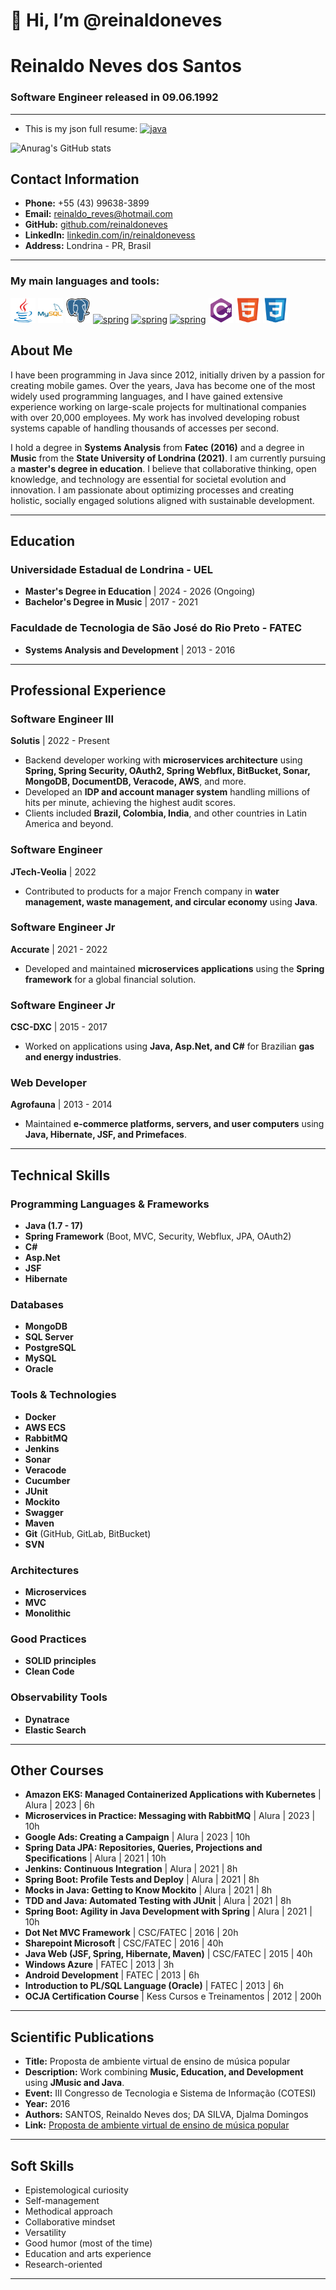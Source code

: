 #  👋 Hi, I’m @reinaldoneves
# Reinaldo Neves dos Santos  
### **Software Engineer**  released in 09.06.1992

---
- This is my json full resume: 
<a href="https://github.com/reinaldoneves/resume/blob/main/devResumeReinaldoNevesDosSantos.json" target="_blank" rel="noreferrer"><img src="https://www.svgrepo.com/show/134651/resume.svg" alt="java" width="40" height="40"/></a>


![Anurag's GitHub stats](https://github-readme-stats.vercel.app/api?username=reinaldoneves&show_icons=true&theme=radical)

## **Contact Information**  
- **Phone:** +55 (43) 99638-3899  
- **Email:** reinaldo_reves@hotmail.com  
- **GitHub:** [github.com/reinaldoneves](https://github.com/reinaldoneves)  
- **LinkedIn:** [linkedin.com/in/reinaldonevess](https://www.linkedin.com/in/reinaldonevess)  
- **Address:** Londrina - PR, Brasil  

---
<h3 align="left">My main languages and tools:</h3>
<p align="left"> 
<a href="https://www.java.com" target="_blank" rel="noreferrer"><img src="https://raw.githubusercontent.com/devicons/devicon/master/icons/java/java-original.svg" alt="java" width="40" height="40"/></a>
<a href="https://www.mysql.com/" target="_blank" rel="noreferrer"> <img src="https://raw.githubusercontent.com/devicons/devicon/master/icons/mysql/mysql-original-wordmark.svg" alt="mysql" width="40" height="40"/></a>
<a href="https://www.postgresql.org/" target="_blank" rel="noreferrer"> <img src="https://raw.githubusercontent.com/devicons/devicon/master/icons/postgresql/postgresql-original.svg" alt="mysql" width="40" height="40"/></a> 
<a href="https://spring.io/" target="_blank" rel="noreferrer"> <img src="https://www.vectorlogo.zone/logos/springio/springio-icon.svg" alt="spring" width="40" height="40"/></a>
<a href="https://docs.spring.io/spring-framework/reference/web/webflux.html" target="_blank" rel="noreferrer"> <img src="https://developer.okta.com/assets-jekyll/blog/reactive-java/project-reactor-ad725390e026e8c38210d2059033a21cd92afaf4cfb7879965b4eafd4a6a69ca.png" alt="spring" width="40" height="40"/></a>
<a href="https://www.mongodb.com/pt-br" target="_blank" rel="noreferrer"> <img src="https://www.svgrepo.com/show/331488/mongodb.svg" alt="spring" width="40" height="40"/></a>
<a href="https://docs.microsoft.com/pt-br/dotnet/csharp/tour-of-csharp/" target="_blank" rel="noreferrer"><img src="https://raw.githubusercontent.com/devicons/devicon/master/icons/csharp/csharp-original.svg" alt="java" width="40" height="40"/></a>
<a href="https://www.w3schools.com/html/" target="_blank" rel="noreferrer"><img src="https://raw.githubusercontent.com/devicons/devicon/master/icons/html5/html5-original.svg" alt="java" width="40" height="40"/></a>
<a href="https://www.w3schools.com/css/" target="_blank" rel="noreferrer"><img src="https://raw.githubusercontent.com/devicons/devicon/master/icons/css3/css3-original.svg" alt="java" width="40" height="40"/></a>

## **About Me**  
I have been programming in Java since 2012, initially driven by a passion for creating mobile games. Over the years, Java has become one of the most widely used programming languages, and I have gained extensive experience working on large-scale projects for multinational companies with over 20,000 employees. My work has involved developing robust systems capable of handling thousands of accesses per second.

I hold a degree in **Systems Analysis** from **Fatec (2016)** and a degree in **Music** from the **State University of Londrina (2021)**. I am currently pursuing a **master's degree in education**. I believe that collaborative thinking, open knowledge, and technology are essential for societal evolution and innovation. I am passionate about optimizing processes and creating holistic, socially engaged solutions aligned with sustainable development.

---

## **Education**  

### **Universidade Estadual de Londrina - UEL**  
- **Master's Degree in Education** | 2024 - 2026 (Ongoing)  
- **Bachelor's Degree in Music** | 2017 - 2021  

### **Faculdade de Tecnologia de São José do Rio Preto - FATEC**  
- **Systems Analysis and Development** | 2013 - 2016  

---

## **Professional Experience**  

### **Software Engineer III**  
**Solutis** | 2022 - Present  
- Backend developer working with **microservices architecture** using **Spring, Spring Security, OAuth2, Spring Webflux, BitBucket, Sonar, MongoDB, DocumentDB, Veracode, AWS**, and more.  
- Developed an **IDP and account manager system** handling millions of hits per minute, achieving the highest audit scores.  
- Clients included **Brazil, Colombia, India**, and other countries in Latin America and beyond.  

### **Software Engineer**  
**JTech-Veolia** | 2022  
- Contributed to products for a major French company in **water management, waste management, and circular economy** using **Java**.  

### **Software Engineer Jr**  
**Accurate** | 2021 - 2022  
- Developed and maintained **microservices applications** using the **Spring framework** for a global financial solution.  

### **Software Engineer Jr**  
**CSC-DXC** | 2015 - 2017  
- Worked on applications using **Java, Asp.Net, and C#** for Brazilian **gas and energy industries**.  

### **Web Developer**  
**Agrofauna** | 2013 - 2014  
- Maintained **e-commerce platforms, servers, and user computers** using **Java, Hibernate, JSF, and Primefaces**.  

---

## **Technical Skills**  

### **Programming Languages & Frameworks**  
- **Java (1.7 - 17)**  
- **Spring Framework** (Boot, MVC, Security, Webflux, JPA, OAuth2)  
- **C#**  
- **Asp.Net**  
- **JSF**  
- **Hibernate**  

### **Databases**  
- **MongoDB**  
- **SQL Server**  
- **PostgreSQL**  
- **MySQL**  
- **Oracle**  

### **Tools & Technologies**  
- **Docker**  
- **AWS ECS**  
- **RabbitMQ**  
- **Jenkins**  
- **Sonar**  
- **Veracode**  
- **Cucumber**  
- **JUnit**  
- **Mockito**  
- **Swagger**  
- **Maven**  
- **Git** (GitHub, GitLab, BitBucket)  
- **SVN**  

### **Architectures**  
- **Microservices**  
- **MVC**  
- **Monolithic**  

### **Good Practices**  
- **SOLID principles**  
- **Clean Code**  

### **Observability Tools**  
- **Dynatrace**  
- **Elastic Search**  

---

## **Other Courses**  

- **Amazon EKS: Managed Containerized Applications with Kubernetes** | Alura | 2023 | 6h  
- **Microservices in Practice: Messaging with RabbitMQ** | Alura | 2023 | 10h  
- **Google Ads: Creating a Campaign** | Alura | 2023 | 10h  
- **Spring Data JPA: Repositories, Queries, Projections and Specifications** | Alura | 2021 | 10h  
- **Jenkins: Continuous Integration** | Alura | 2021 | 8h  
- **Spring Boot: Profile Tests and Deploy** | Alura | 2021 | 8h  
- **Mocks in Java: Getting to Know Mockito** | Alura | 2021 | 8h  
- **TDD and Java: Automated Testing with JUnit** | Alura | 2021 | 8h  
- **Spring Boot: Agility in Java Development with Spring** | Alura | 2021 | 10h  
- **Dot Net MVC Framework** | CSC/FATEC | 2016 | 20h  
- **Sharepoint Microsoft** | CSC/FATEC | 2016 | 40h  
- **Java Web (JSF, Spring, Hibernate, Maven)** | CSC/FATEC | 2015 | 40h  
- **Windows Azure** | FATEC | 2013 | 3h  
- **Android Development** | FATEC | 2013 | 6h  
- **Introduction to PL/SQL Language (Oracle)** | FATEC | 2013 | 6h  
- **OCJA Certification Course** | Kess Cursos e Treinamentos | 2012 | 200h  

---

## **Scientific Publications**  

- **Title:** Proposta de ambiente virtual de ensino de música popular  
- **Description:** Work combining **Music, Education, and Development** using **JMusic and Java**.  
- **Event:** III Congresso de Tecnologia e Sistema de Informação (COTESI)  
- **Year:** 2016  
- **Authors:** SANTOS, Reinaldo Neves dos; DA SILVA, Djalma Domingos  
- **Link:** [Proposta de ambiente virtual de ensino de música popular](https://www.academia.edu/26861835/Proposta_de_ambiente_virtual_de_ensino_de_m%C3%BAsica_popular)  

---

## **Soft Skills**  
- Epistemological curiosity  
- Self-management  
- Methodical approach  
- Collaborative mindset  
- Versatility  
- Good humor (most of the time)  
- Education and arts experience  
- Research-oriented  

---
